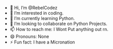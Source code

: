 - 👋 Hi, I’m @RebelCodez
- 👀 I’m interested in coding.
- 🌱 I’m currently learning Python.
- 💞️ I’m looking to collaborate on Python Projects.
- 📫 How to reach me: I Wont Put anything out rn.
- 😄 Pronouns: None
- ⚡ Fun fact: I have a Micronation

<!---
RebelCodez/RebelCodez is a ✨ special ✨ repository because its `README.md` (this file) appears on your GitHub profile.
You can click the Preview link to take a look at your changes.
--->
